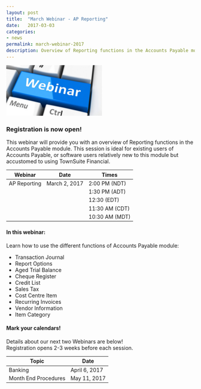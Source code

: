 ```yaml
---
layout: post
title:  "March Webinar - AP Reporting"
date:   2017-03-03
categories:
- news
permalink: march-webinar-2017
description: Overview of Reporting functions in the Accounts Payable module.
---
```


![Webinar](/images/webinar.png "Webinar")


### **Registration is now open!** 

This webinar will provide you with an overview of Reporting functions in the Accounts Payable module. This session is ideal for existing users of Accounts Payable, or software users relatively new to this module but accustomed to using TownSuite Financial. 


| Webinar | Date | Times |
| ---- | ---- | ---- |
| AP Reporting | March 2, 2017 | 2:00 PM (NDT) |
| | | 1:30 PM (ADT) |
| | | 12:30 (EDT) |
| | | 11:30 AM (CDT) |
| | | 10:30 AM (MDT) |

#### **In this webinar:**  

Learn how to use the different functions of Accounts Payable module:

- Transaction Journal
- Report Options
- Aged Trial Balance
- Cheque Register
- Credit List
- Sales Tax
- Cost Centre Item
- Recurring Invoices
- Vendor Information
- Item Category

#### **Mark your calendars!**

Details about our next two Webinars are below!  
Registration opens 2-3 weeks before each session.

| Topic | Date |
| ---- | ---- |
| Banking | April 6, 2017 |
| Month End Procedures | May 11, 2017 |

